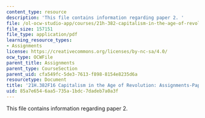 ```yaml
---
content_type: resource
description: 'This file contains information regarding paper 2. '
file: /ol-ocw-studio-app/courses/21h-382-capitalism-in-the-age-of-revolution-fall-2016/85a7e6546aa5735a1bdc7dadeb7a0a3f_MIT21H_382F16_Paper2.pdf
file_size: 157151
file_type: application/pdf
learning_resource_types:
- Assignments
license: https://creativecommons.org/licenses/by-nc-sa/4.0/
ocw_type: OCWFile
parent_title: Assignments
parent_type: CourseSection
parent_uid: cfa549fc-5de3-7613-f898-8154e8235d6a
resourcetype: Document
title: '21H.382F16 Capitalism in the Age of Revolution: Assignments-Paper 3 Guidelines'
uid: 85a7e654-6aa5-735a-1bdc-7dadeb7a0a3f
---
```

This file contains information regarding paper 2. 